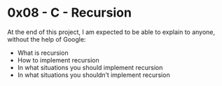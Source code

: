 # 0x08 - C - Recursion

At the end of this project, I am expected to be able to explain to anyone, without the help of Google:
* What is recursion
* How to implement recursion
* In what situations you should implement recursion
* In what situations you shouldn’t implement recursion
